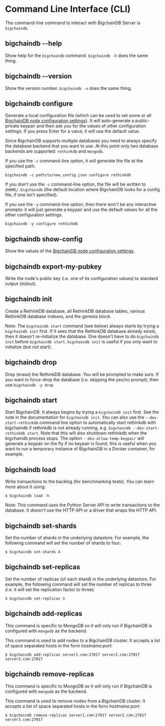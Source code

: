 # Command Line Interface (CLI)

The command-line command to interact with BigchainDB Server is `bigchaindb`.


## bigchaindb \-\-help

Show help for the `bigchaindb` command. `bigchaindb -h` does the same thing.


## bigchaindb \-\-version

Show the version number. `bigchaindb -v` does the same thing.


## bigchaindb configure

Generate a local configuration file (which can be used to set some or all [BigchainDB node configuration settings](configuration.html)). It will auto-generate a public-private keypair and then ask you for the values of other configuration settings. If you press Enter for a value, it will use the default value.

Since BigchainDB supports multiple databases you need to always specify the
database backend that you want to use. At this point only two database backends
are supported: `rethinkdb` and `mongodb`.

If you use the `-c` command-line option, it will generate the file at the specified path:
```text
bigchaindb -c path/to/new_config.json configure rethinkdb
```

If you don't use the `-c` command-line option, the file will be written to `$HOME/.bigchaindb` (the default location where BigchainDB looks for a config file, if one isn't specified).

If you use the `-y` command-line option, then there won't be any interactive prompts: it will just generate a keypair and use the default values for all the other configuration settings.
```text
bigchaindb -y configure rethinkdb
```


## bigchaindb show-config

Show the values of the [BigchainDB node configuration settings](configuration.html).


## bigchaindb export-my-pubkey

Write the node's public key (i.e. one of its configuration values) to standard output (stdout).


## bigchaindb init

Create a RethinkDB database, all RethinkDB database tables, various RethinkDB database indexes, and the genesis block.

Note: The `bigchaindb start` command (see below) always starts by trying a `bigchaindb init` first. If it sees that the RethinkDB database already exists, then it doesn't re-initialize the database. One doesn't have to do `bigchaindb init` before `bigchaindb start`. `bigchaindb init` is useful if you only want to initialize (but not start).


## bigchaindb drop

Drop (erase) the RethinkDB database. You will be prompted to make sure. If you want to force-drop the database (i.e. skipping the yes/no prompt), then use `bigchaindb -y drop`


## bigchaindb start

Start BigchainDB. It always begins by trying a `bigchaindb init` first. See the note in the documentation for `bigchaindb init`.
You can also use the `--dev-start-rethinkdb` command line option to automatically start rethinkdb with bigchaindb if rethinkdb is not already running,
e.g. `bigchaindb --dev-start-rethinkdb start`. Note that this will also shutdown rethinkdb when the bigchaindb process stops.
The option `--dev-allow-temp-keypair` will generate a keypair on the fly if no keypair is found, this is useful when you want to run a temporary instance of BigchainDB in a Docker container, for example.


## bigchaindb load

Write transactions to the backlog (for benchmarking tests). You can learn more about it using:
```text
$ bigchaindb load -h
```

Note: This command uses the Python Server API to write transactions to the database. It _doesn't_ use the HTTP API or a driver that wraps the HTTP API.


## bigchaindb set-shards

Set the number of shards in the underlying datastore. For example, the following command will set the number of shards to four:
```text
$ bigchaindb set-shards 4
```

## bigchaindb set-replicas

Set the number of replicas (of each shard) in the underlying datastore. For example, the following command will set the number of replicas to three (i.e. it will set the replication factor to three):
```text
$ bigchaindb set-replicas 3
```

## bigchaindb add-replicas

This command is specific to MongoDB so it will only run if BigchainDB is
configured with `mongodb` as the backend.

This command is used to add nodes to a BigchainDB cluster. It accepts a list of
space separated hosts in the form _hostname:port_:
```text
$ bigchaindb add-replicas server1.com:27017 server2.com:27017 server3.com:27017
```

## bigchaindb remove-replicas

This command is specific to MongoDB so it will only run if BigchainDB is
configured with `mongodb` as the backend.

This command is used to remove nodes from a BigchainDB cluster. It accepts a
list of space separated hosts in the form _hostname:port_:
```text
$ bigchaindb remove-replicas server1.com:27017 server2.com:27017 server3.com:27017
```
